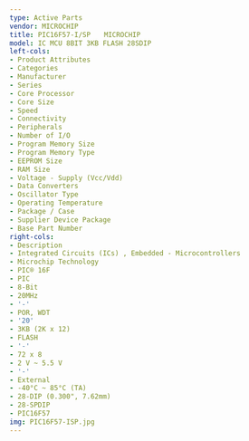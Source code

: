 ```yaml
---
type: Active Parts
vendor: MICROCHIP
title: PIC16F57-I/SP　　MICROCHIP
model: IC MCU 8BIT 3KB FLASH 28SDIP
left-cols:
- Product Attributes
- Categories
- Manufacturer
- Series
- Core Processor
- Core Size
- Speed
- Connectivity
- Peripherals
- Number of I/O
- Program Memory Size
- Program Memory Type
- EEPROM Size
- RAM Size
- Voltage - Supply (Vcc/Vdd)
- Data Converters
- Oscillator Type
- Operating Temperature
- Package / Case
- Supplier Device Package
- Base Part Number
right-cols:
- Description
- Integrated Circuits (ICs) , Embedded - Microcontrollers
- Microchip Technology
- PIC® 16F
- PIC
- 8-Bit
- 20MHz
- '-'
- POR, WDT
- '20'
- 3KB (2K x 12)
- FLASH
- '-'
- 72 x 8
- 2 V ~ 5.5 V
- '-'
- External
- -40°C ~ 85°C (TA)
- 28-DIP (0.300", 7.62mm)
- 28-SPDIP
- PIC16F57
img: PIC16F57-ISP.jpg
---
```

